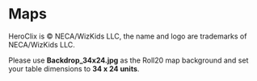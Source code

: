 # Maps
HeroClix is © NECA/WizKids LLC, the name and logo are trademarks of NECA/WizKids LLC.

Please use **Backdrop_34x24.jpg** as the Roll20 map background and set your table dimensions to **34 x 24 units**.
